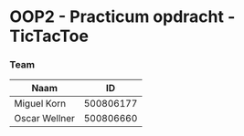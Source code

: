 # OOP2 - Practicum opdracht - TicTacToe

### Team
|Naam|ID|
|----|--|
|Miguel Korn|500806177|
|Oscar Wellner|500806660|